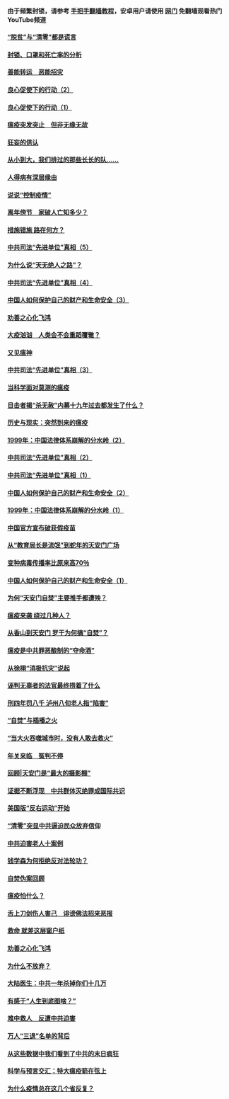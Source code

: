 #### 由于频繁封锁，请参考 [手把手翻墙教程](https://github.com/gfw-breaker/guides/wiki/)，安卓用户请使用 [网门](https://github.com/gfw-breaker/nogfw/blob/master/dl.md?t=03040600) 免翻墙观看热门YouTube频道 

#### [“脱贫”与“清零”都是谎言](../pages/19/421590.md?t=03040600) 

#### [封锁、口罩和死亡率的分析](../pages/19/421495.md?t=03040600) 

#### [善能转运　恶能招灾](../pages/19/421334.md?t=03040600) 

#### [良心促使下的行动（2）](../pages/19/421361.md?t=03040600) 

#### [良心促使下的行动（1）](../pages/19/421302.md?t=03040600) 

#### [瘟疫突发突止　但非无缘无故](../pages/19/421281.md?t=03040600) 

#### [狂妄的供认](../pages/19/421199.md?t=03040600) 

#### [从小到大，我们排过的那些长长的队……](../pages/19/421243.md?t=03040600) 

#### [人得病有深层缘由](../pages/19/420864.md?t=03040600) 

#### [说说“控制疫情”](../pages/19/420831.md?t=03040600) 

#### [离年傍节　家破人亡知多少？](../pages/19/420563.md?t=03040600) 

#### [措施错施  路在何方？](../pages/19/420076.md?t=03040600) 

#### [中共司法“先进单位”真相（5）](../pages/19/419453.md?t=03040600) 

#### [为什么说“天无绝人之路”？](../pages/19/419618.md?t=03040600) 

#### [中共司法“先进单位”真相（4）](../pages/19/419452.md?t=03040600) 

#### [中国人如何保护自己的财产和生命安全（3）](../pages/19/419405.md?t=03040600) 

#### [劝善之心化飞鸿](../pages/19/418758.md?t=03040600) 

#### [大疫汹汹　人类会不会重蹈覆辙？](../pages/19/419691.md?t=03040600) 

#### [又见瘟神](../pages/19/419225.md?t=03040600) 

#### [中共司法“先进单位”真相（3）](../pages/19/419451.md?t=03040600) 

#### [当科学面对莫测的瘟疫](../pages/19/419625.md?t=03040600) 

#### [目击者揭“杀无赦”内幕十九年过去都发生了什么？](../pages/19/419617.md?t=03040600) 

#### [历史与现实：突然到来的瘟疫](../pages/19/419619.md?t=03040600) 

#### [1999年：中国法律体系崩解的分水岭（2）](../pages/19/419455.md?t=03040600) 

#### [中共司法“先进单位”真相（2）](../pages/19/419450.md?t=03040600) 

#### [中共司法“先进单位”真相（1）](../pages/19/419449.md?t=03040600) 

#### [中国人如何保护自己的财产和生命安全（2）](../pages/19/419404.md?t=03040600) 

#### [1999年：中国法律体系崩解的分水岭（1）](../pages/19/419454.md?t=03040600) 

#### [中国官方宣布破获假疫苗](../pages/19/419504.md?t=03040600) 

#### [从“教育局长是流氓”到蛇年的天安门广场](../pages/19/419470.md?t=03040600) 

#### [变种病毒传播率比原来高70％](../pages/19/419456.md?t=03040600) 

#### [中国人如何保护自己的财产和生命安全（1）](../pages/19/419403.md?t=03040600) 

#### [为何“天安门自焚”主要推手都遭殃？](../pages/19/419348.md?t=03040600) 

#### [瘟疫来袭 绕过几种人？](../pages/19/419349.md?t=03040600) 

#### [从香山到天安门 罗干为何搞“自焚”？](../pages/19/419270.md?t=03040600) 

#### [瘟疫是中共罪恶酿制的“夺命酒”](../pages/19/419223.md?t=03040600) 

#### [从徐栩“消极抗灾”说起](../pages/19/419224.md?t=03040600) 

#### [诬判无辜者的法官最终捞着了什么](../pages/19/419268.md?t=03040600) 

#### [刑四年罚八千 泸州八旬老人指“陷害”](../pages/19/419232.md?t=03040600) 

#### [“自焚”与插播之火](../pages/19/419226.md?t=03040600) 

#### [“当大火吞噬城市时，没有人敢去救火”](../pages/19/419077.md?t=03040600) 

#### [年关来临　冤判不停](../pages/19/419093.md?t=03040600) 

#### [回顾|天安门是“最大的摄影棚”](../pages/19/380866.md?t=03040600) 

#### [证据不断浮现　中共群体灭绝罪成国际共识](../pages/19/419031.md?t=03040600) 

#### [美国版“反右运动”开始](../pages/19/419030.md?t=03040600) 

#### [“清零”突显中共逼迫民众放弃信仰](../pages/19/418995.md?t=03040600) 

#### [中共迫害老人十案例](../pages/19/418831.md?t=03040600) 

#### [钱学森为何拒绝反对法轮功？](../pages/19/418905.md?t=03040600) 

#### [自焚伪案回顾](../pages/19/418799.md?t=03040600) 

#### [瘟疫怕什么？](../pages/19/418800.md?t=03040600) 

#### [舌上刀剑伤人害己　诽谤佛法招来恶报](../pages/19/418731.md?t=03040600) 

#### [救命 就差这层窗户纸](../pages/19/418706.md?t=03040600) 

#### [劝善之心化飞鸿](../pages/19/416766.md?t=03040600) 

#### [为什么不放弃？](../pages/19/418691.md?t=03040600) 

#### [大陆医生：中共一年杀掉你们十几万](../pages/19/418670.md?t=03040600) 

#### [有感于“人生到底图啥？”](../pages/19/418624.md?t=03040600) 

#### [难中救人　反遭中共迫害](../pages/19/418414.md?t=03040600) 

#### [万人“三退”名单的背后](../pages/19/418505.md?t=03040600) 

#### [从这些数据中我们看到了中共的末日疯狂](../pages/19/418420.md?t=03040600) 

#### [科学与预言交汇：特大瘟疫箭在弦上](../pages/19/418266.md?t=03040600) 

#### [为什么疫情总在这几个省反复？](../pages/19/418219.md?t=03040600) 

